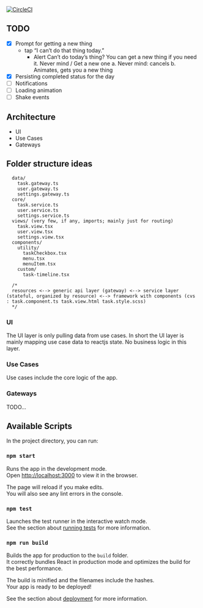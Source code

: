 [![CircleCI](https://circleci.com/gh/nathanjisaac/something-good-web.svg?style=svg)](https://circleci.com/gh/nathanjisaac/something-good-web)

## TODO
- [x] Prompt for getting a new thing
    - tap “I can’t do that thing today.”
        - Alert Can’t do today’s thing? You can get a new thing if you need it. Never mind / Get a new one
            a. Never mind: cancels
            b. Animates, gets you a new thing
- [x] Persisting completed status for the day
- [ ] Notifications
- [ ] Loading animation
- [ ] Shake events

## Architecture

- UI
- Use Cases
- Gateways

## Folder structure ideas

```
  data/
    task.gateway.ts
    user.gateway.ts
    settings.gateway.ts
  core/
    task.service.ts
    user.service.ts
    settings.service.ts
  views/ (very few, if any, imports; mainly just for routing)
    task.view.tsx
    user.view.tsx
    settings.view.tsx
  components/
    utility/
      taskCheckbox.tsx
      menu.tsx
      menuItem.tsx
    custom/
      task-timeline.tsx

  /*
  resources <--> generic api layer (gateway) <--> service layer (stateful, organized by resource) <--> framework with components (cvs : task.component.ts task.view.html task.style.scss)
  */
```

### UI

The UI layer is only pulling data from use cases. In short the UI layer is mainly mapping use case data to reactjs state. No business logic in this layer. 

### Use Cases

Use cases include the core logic of the app. 

### Gateways

TODO...

## Available Scripts

In the project directory, you can run:

### `npm start`

Runs the app in the development mode.<br>
Open [http://localhost:3000](http://localhost:3000) to view it in the browser.

The page will reload if you make edits.<br>
You will also see any lint errors in the console.

### `npm test`

Launches the test runner in the interactive watch mode.<br>
See the section about [running tests](https://facebook.github.io/create-react-app/docs/running-tests) for more information.

### `npm run build`

Builds the app for production to the `build` folder.<br>
It correctly bundles React in production mode and optimizes the build for the best performance.

The build is minified and the filenames include the hashes.<br>
Your app is ready to be deployed!

See the section about [deployment](https://facebook.github.io/create-react-app/docs/deployment) for more information.
